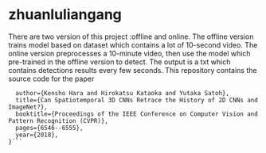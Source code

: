 # zhuanluliangang
There are two version of this project :offline and online. The offline version trains model based on dataset which contains a lot of 10-second video. The online version preprocesses a 10-minute video, then use the model which pre-trained in the offline version to detect. The output is a txt which contains detections results every few seconds.
This repository contains the source code for the paper 
```@inproceedings{hara3dcnns,
  author={Kensho Hara and Hirokatsu Kataoka and Yutaka Satoh},
  title={Can Spatiotemporal 3D CNNs Retrace the History of 2D CNNs and ImageNet?},
  booktitle={Proceedings of the IEEE Conference on Computer Vision and Pattern Recognition (CVPR)},
  pages={6546--6555},
  year={2018},
}```
